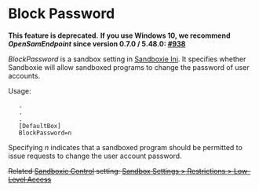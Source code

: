 # Block Password

**This feature is deprecated.** **If you use Windows 10, we recommend _OpenSamEndpoint_ since version 0.7.0 / 5.48.0: [#938](https://github.com/sandboxie-plus/Sandboxie/issues/938)**

_BlockPassword_ is a sandbox setting in [Sandboxie Ini](SandboxieIni.md). It specifies whether Sandboxie will allow sandboxed programs to change the password of user accounts.

Usage:

```
   .
   .
   .
   [DefaultBox]
   BlockPassword=n
```

Specifying _n_ indicates that a sandboxed program should be permitted to issue requests to change the user account password.

~~Related [Sandboxie Control](SP_SBControl.md) setting: [Sandbox Settings > Restrictions > Low-Level Access](RestrictionsSettings.md#low-level-access--removed)~~
